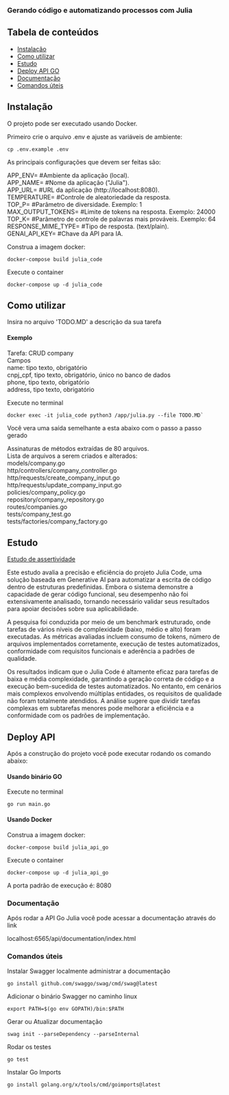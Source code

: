 ### Gerando código e automatizando processos com Julia


## Tabela de conteúdos

- [Instalação](#Instalação)
- [Como utilizar](#Como-utilizar)
- [Estudo](#Estudo)
- [Deploy API GO](#Deploy-API)
- [Documentação](#Documentação)
- [Comandos úteis](#Comandos-úteis)

## Instalação

O projeto pode ser executado usando Docker.

Primeiro crie o arquivo .env e ajuste as variáveis de ambiente:
```shell
cp .env.example .env
```

As principais configurações que devem ser feitas são:

APP_ENV= #Ambiente da aplicação (local).  
APP_NAME= #Nome da aplicação ("Julia").  
APP_URL=  #URL da aplicação (http://localhost:8080).  
TEMPERATURE= #Controle de aleatoriedade da resposta.  
TOP_P= #Parâmetro de diversidade. Exemplo: 1  
MAX_OUTPUT_TOKENS= #Limite de tokens na resposta. Exemplo: 24000  
TOP_K= #Parâmetro de controle de palavras mais prováveis. Exemplo: 64  
RESPONSE_MIME_TYPE= #Tipo de resposta. (text/plain).  
GENAI_API_KEY=  #Chave da API para IA.  

Construa a imagem docker:
```shell
docker-compose build julia_code
```
Execute o container 
```shell
docker-compose up -d julia_code
```


## Como utilizar

Insira no arquivo 'TODO.MD' a descrição da sua tarefa

#### Exemplo

Tarefa: CRUD company  
Campos  
name: tipo texto, obrigatório  
cnpj_cpf, tipo texto, obrigatório, único no banco de dados  
phone, tipo texto, obrigatório  
address, tipo texto, obrigatório  

Execute no terminal

```shell
docker exec -it julia_code python3 /app/julia.py --file TODO.MD`
```

Você vera uma saída semelhante a esta abaixo com o passo a passo gerado

Assinaturas de métodos extraídas de 80 arquivos.  
Lista de arquivos a serem criados e alterados:  
models/company.go  
http/controllers/company_controller.go  
http/requests/create_company_input.go  
http/requests/update_company_input.go  
policies/company_policy.go  
repository/company_repository.go  
routes/companies.go  
tests/company_test.go  
tests/factories/company_factory.go  


## Estudo

[Estudo de assertividade](https://zenodo.org/records/15019843)

Este estudo avalia a precisão e eficiência do projeto Julia Code, uma solução baseada em Generative AI para automatizar a escrita de código dentro de estruturas predefinidas. Embora o sistema demonstre a capacidade de gerar código funcional, seu desempenho não foi extensivamente analisado, tornando necessário validar seus resultados para apoiar decisões sobre sua aplicabilidade.

A pesquisa foi conduzida por meio de um benchmark estruturado, onde tarefas de vários níveis de complexidade (baixo, médio e alto) foram executadas. As métricas avaliadas incluem consumo de tokens, número de arquivos implementados corretamente, execução de testes automatizados, conformidade com requisitos funcionais e aderência a padrões de qualidade.

Os resultados indicam que o Julia Code é altamente eficaz para tarefas de baixa e média complexidade, garantindo a geração correta de código e a execução bem-sucedida de testes automatizados. No entanto, em cenários mais complexos envolvendo múltiplas entidades, os requisitos de qualidade não foram totalmente atendidos. A análise sugere que dividir tarefas complexas em subtarefas menores pode melhorar a eficiência e a conformidade com os padrões de implementação.

## Deploy API

Após a construção do projeto você pode executar rodando os comando abaixo:

####  Usando binário GO

Execute no terminal

```shell
go run main.go
```

#### Usando Docker

Construa a imagem docker:
```shell
docker-compose build julia_api_go
```
Execute o container 
```shell
docker-compose up -d julia_api_go
```

A porta padrão de execução é: 8080

### Documentação

Após rodar a API Go Julia você pode acessar a documentação através do link

localhost:6565/api/documentation/index.html

###  Comandos úteis

Instalar Swagger localmente administrar a documentação
```shell
go install github.com/swaggo/swag/cmd/swag@latest
```

Adicionar o binário Swagger no caminho linux

```shell
export PATH=$(go env GOPATH)/bin:$PATH
```

Gerar ou Atualizar documentação
```shell
swag init --parseDependency --parseInternal
```

Rodar os testes

```shell
go test
```

Instalar Go Imports

```shell
go install golang.org/x/tools/cmd/goimports@latest
```
